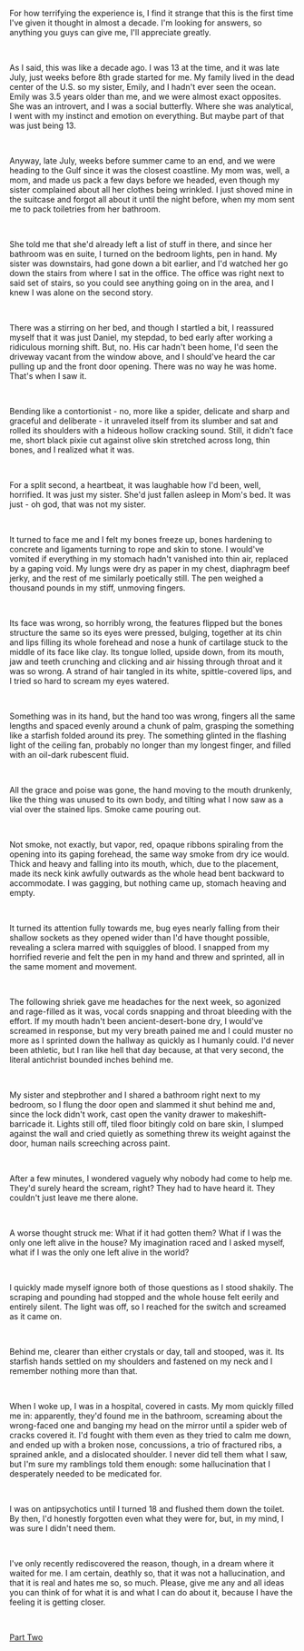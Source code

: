 For how terrifying the experience is, I find it strange that this is the first time I've given it thought in almost a decade. I'm looking for answers, so anything you guys can give me, I'll appreciate greatly.

&#x200B;

As I said, this was like a decade ago. I was 13 at the time, and it was late July, just weeks before 8th grade started for me. My family lived in the dead center of the U.S. so my sister, Emily, and I hadn't ever seen the ocean. Emily was 3.5 years older than me, and we were almost exact opposites. She was an introvert, and I was a social butterfly. Where she was analytical, I went with my instinct and emotion on everything. But maybe part of that was just being 13.

&#x200B;

Anyway, late July, weeks before summer came to an end, and we were heading to the Gulf since it was the closest coastline. My mom was, well, a mom, and made us pack a few days before we headed, even though my sister complained about all her clothes being wrinkled. I just shoved mine in the suitcase and forgot all about it until the night before, when my mom sent me to pack toiletries from her bathroom.

&#x200B;

She told me that she'd already left a list of stuff in there, and since her bathroom was en suite, I turned on the bedroom lights, pen in hand. My sister was downstairs, had gone down a bit earlier, and I'd watched her go down the stairs from where I sat in the office. The office was right next to said set of stairs, so you could see anything going on in the area, and I knew I was alone on the second story.

&#x200B;

There was a stirring on her bed, and though I startled a bit, I reassured myself that it was just Daniel, my stepdad, to bed early after working a ridiculous morning shift. But, no. His car hadn't been home, I'd seen the driveway vacant from the window above, and I should've heard the car pulling up and the front door opening. There was no way he was home. That's when I saw it.

&#x200B;

Bending like a contortionist - no, more like a spider, delicate and sharp and graceful and deliberate - it unraveled itself from its slumber and sat and rolled its shoulders with a hideous hollow cracking sound. Still, it didn't face me, short black pixie cut against olive skin stretched across long, thin bones, and I realized what it was.

&#x200B;

For a split second, a heartbeat, it was laughable how I'd been, well, horrified. It was just my sister. She'd just fallen asleep in Mom's bed. It was just - oh god, that was not my sister.

&#x200B;

It turned to face me and I felt my bones freeze up, bones hardening to concrete and ligaments turning to rope and skin to stone. I would've vomited if everything in my stomach hadn't vanished into thin air, replaced by a gaping void. My lungs were dry as paper in my chest, diaphragm beef jerky, and the rest of me similarly poetically still. The pen weighed a thousand pounds in my stiff, unmoving fingers.

&#x200B;

Its face was wrong, so horribly wrong, the features flipped but the bones structure the same so its eyes were pressed, bulging, together at its chin and lips filling its whole forehead and nose a hunk of cartilage stuck to the middle of its face like clay. Its tongue lolled, upside down, from its mouth, jaw and teeth crunching and clicking and air hissing through throat and it was so wrong. A strand of hair tangled in its white, spittle-covered lips, and I tried so hard to scream my eyes watered.

&#x200B;

Something was in its hand, but the hand too was wrong, fingers all the same lengths and spaced evenly around a chunk of palm, grasping the something like a starfish folded around its prey. The something glinted in the flashing light of the ceiling fan, probably no longer than my longest finger, and filled with an oil-dark rubescent fluid.

&#x200B;

All the grace and poise was gone, the hand moving to the mouth drunkenly, like the thing was unused to its own body, and tilting what I now saw as a vial over the stained lips. Smoke came pouring out.

&#x200B;

Not smoke, not exactly, but vapor, red, opaque ribbons spiraling from the opening into its gaping forehead, the same way smoke from dry ice would. Thick and heavy and falling into its mouth, which, due to the placement, made its neck kink awfully outwards as the whole head bent backward to accommodate. I was gagging, but nothing came up, stomach heaving and empty.

&#x200B;

It turned its attention fully towards me, bug eyes nearly falling from their shallow sockets as they opened wider than I'd have thought possible, revealing a sclera marred with squiggles of blood. I snapped from my horrified reverie and felt the pen in my hand and threw and sprinted, all in the same moment and movement.

&#x200B;

The following shriek gave me headaches for the next week, so agonized and rage-filled as it was, vocal cords snapping and throat bleeding with the effort. If my mouth hadn't been ancient-desert-bone dry, I would've screamed in response, but my very breath pained me and I could muster no more as I sprinted down the hallway as quickly as I humanly could. I'd never been athletic, but I ran like hell that day because, at that very second, the literal antichrist bounded inches behind me.

&#x200B;

My sister and stepbrother and I shared a bathroom right next to my bedroom, so I flung the door open and slammed it shut behind me and, since the lock didn't work, cast open the vanity drawer to makeshift-barricade it. Lights still off, tiled floor bitingly cold on bare skin, I slumped against the wall and cried quietly as something threw its weight against the door, human nails screeching across paint.

&#x200B;

After a few minutes, I wondered vaguely why nobody had come to help me. They'd surely heard the scream, right? They had to have heard it. They couldn't just leave me there alone.

&#x200B;

A worse thought struck me: What if it had gotten them? What if I was the only one left alive in the house? My imagination raced and I asked myself, what if I was the only one left alive in the world?

&#x200B;

I quickly made myself ignore both of those questions as I stood shakily. The scraping and pounding had stopped and the whole house felt eerily and entirely silent. The light was off, so I reached for the switch and screamed as it came on.

&#x200B;

Behind me, clearer than either crystals or day, tall and stooped, was it. Its starfish hands settled on my shoulders and fastened on my neck and I remember nothing more than that.

&#x200B;

When I woke up, I was in a hospital, covered in casts. My mom quickly filled me in: apparently, they'd found me in the bathroom, screaming about the wrong-faced one and banging my head on the mirror until a spider web of cracks covered it. I'd fought with them even as they tried to calm me down, and ended up with a broken nose, concussions, a trio of fractured ribs, a sprained ankle, and a dislocated shoulder. I never did tell them what I saw, but I'm sure my ramblings told them enough: some hallucination that I desperately needed to be medicated for.

&#x200B;

I was on antipsychotics until I turned 18 and flushed them down the toilet. By then, I'd honestly forgotten even what they were for, but, in my mind, I was sure I didn't need them.

&#x200B;

I've only recently rediscovered the reason, though, in a dream where it waited for me. I am certain, deathly so, that it was not a hallucination, and that it is real and hates me so, so much. Please, give me any and all ideas you can think of for what it is and what I can do about it, because I have the feeling it is getting closer.

&#x200B;

[Part Two](https://www.reddit.com/r/nosleep/comments/y00ldn/late_night_geometry_part_two/)